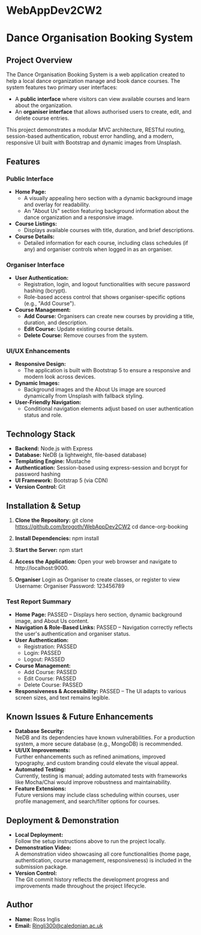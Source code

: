 # WebAppDev2CW2
# Dance Organisation Booking System

## Project Overview
The Dance Organisation Booking System is a web application created to help a local dance organization manage and book dance courses. The system features two primary user interfaces:  
- A **public interface** where visitors can view available courses and learn about the organization.  
- An **organiser interface** that allows authorised users to create, edit, and delete course entries.

This project demonstrates a modular MVC architecture, RESTful routing, session-based authentication, robust error handling, and a modern, responsive UI built with Bootstrap and dynamic images from Unsplash.

## Features

### Public Interface
- **Home Page:**  
  - A visually appealing hero section with a dynamic background image and overlay for readability.
  - An "About Us" section featuring background information about the dance organization and a responsive image.
- **Course Listings:**  
  - Displays available courses with title, duration, and brief descriptions.
- **Course Details:**  
  - Detailed information for each course, including class schedules (if any) and organiser controls when logged in as an organiser.

### Organiser Interface
- **User Authentication:**  
  - Registration, login, and logout functionalities with secure password hashing (bcrypt).
  - Role-based access control that shows organiser-specific options (e.g., "Add Course").
- **Course Management:**  
  - **Add Course:** Organisers can create new courses by providing a title, duration, and description.
  - **Edit Course:** Update existing course details.
  - **Delete Course:** Remove courses from the system.

### UI/UX Enhancements
- **Responsive Design:**  
  - The application is built with Bootstrap 5 to ensure a responsive and modern look across devices.
- **Dynamic Images:**  
  - Background images and the About Us image are sourced dynamically from Unsplash with fallback styling.
- **User-Friendly Navigation:**  
  - Conditional navigation elements adjust based on user authentication status and role.

## Technology Stack
- **Backend:** Node.js with Express
- **Database:** NeDB (a lightweight, file-based database)
- **Templating Engine:** Mustache
- **Authentication:** Session-based using express-session and bcrypt for password hashing
- **UI Framework:** Bootstrap 5 (via CDN)
- **Version Control:** Git

## Installation & Setup

1. **Clone the Repository:**
   git clone https://github.com/brogoth/WebAppDev2CW2
   cd dance-org-booking

2. **Install Dependencies:**
   npm install
3. **Start the Server:**
   npm start
4. **Access the Application:**
 Open your web browser and navigate to http://localhost:9000.
5. **Organiser**
Login as Organiser to create classes, or register to view 
 Username: Organiser
 Password: 123456789
### Test Report Summary

- **Home Page:** PASSED – Displays hero section, dynamic background image, and About Us content.
- **Navigation & Role-Based Links:** PASSED – Navigation correctly reflects the user's authentication and organiser status.
- **User Authentication:**  
  - Registration: PASSED  
  - Login: PASSED  
  - Logout: PASSED
- **Course Management:**  
  - Add Course: PASSED  
  - Edit Course: PASSED  
  - Delete Course: PASSED
- **Responsiveness & Accessibility:** PASSED – The UI adapts to various screen sizes, and text remains legible.

## Known Issues & Future Enhancements

- **Database Security:**  
  NeDB and its dependencies have known vulnerabilities. For a production system, a more secure database (e.g., MongoDB) is recommended.
- **UI/UX Improvements:**  
  Further enhancements such as refined animations, improved typography, and custom branding could elevate the visual appeal.
- **Automated Testing:**  
  Currently, testing is manual; adding automated tests with frameworks like Mocha/Chai would improve robustness and maintainability.
- **Feature Extensions:**  
  Future versions may include class scheduling within courses, user profile management, and search/filter options for courses.

## Deployment & Demonstration

- **Local Deployment:**  
  Follow the setup instructions above to run the project locally.
- **Demonstration Video:**  
  A demonstration video showcasing all core functionalities (home page, authentication, course management, responsiveness) is included in the submission package.
- **Version Control:**  
  The Git commit history reflects the development progress and improvements made throughout the project lifecycle.

## Author

- **Name:** Ross Inglis
- **Email:** Ringli300@caledonian.ac.uk
